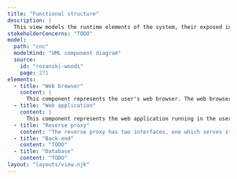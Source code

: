 ```yaml
---
title: "Functional structure"
description: |
  This view models the runtime elements of the system, their exposed interfaces, and connectors between them.
stakeholderConcerns: "TODO"
model:
  path: "cnc"
  modelKind: "UML component diagram"
  source:
    id: "rozanski-woods"
    page: 271
elements:
  - title: "Web browser"
    content: |
      This component represents the user's web browser. The web browser sends HTTP request to the reverse proxy to request static pages for rendering the web application.
  - title: "Web application"
    content: |
      This component represents the web application running in the user's browser, and is hence nested inside the browser component. The web application sends API requests to the reverse proxy.
  - title: "Reverse proxy"
    content: "The reverse proxy has two interfaces, one which serves static pages when queried, and one which handles API requests. When queried on the latter interface, the request is simply forwarded to the back-end."
  - title: "Back-end"
    content: "TODO"
  - title: "Database"
    content: "TODO"
layout: "layouts/view.njk"
---
```

